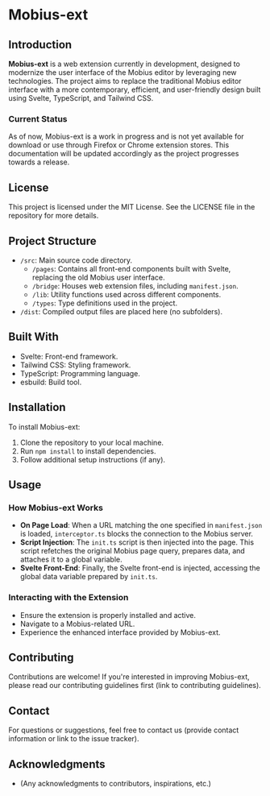 # Mobius-ext

## Introduction

**Mobius-ext** is a web extension currently in development, designed to modernize the user interface of the Mobius editor by leveraging new technologies. The project aims to replace the traditional Mobius editor interface with a more contemporary, efficient, and user-friendly design built using Svelte, TypeScript, and Tailwind CSS.

### Current Status

As of now, Mobius-ext is a work in progress and is not yet available for download or use through Firefox or Chrome extension stores. This documentation will be updated accordingly as the project progresses towards a release.

## License

This project is licensed under the MIT License. See the LICENSE file in the repository for more details.

## Project Structure

- `/src`: Main source code directory.
  - `/pages`: Contains all front-end components built with Svelte, replacing the old Mobius user interface.
  - `/bridge`: Houses web extension files, including `manifest.json`.
  - `/lib`: Utility functions used across different components.
  - `/types`: Type definitions used in the project.
- `/dist`: Compiled output files are placed here (no subfolders).

## Built With

- Svelte: Front-end framework.
- Tailwind CSS: Styling framework.
- TypeScript: Programming language.
- esbuild: Build tool.

## Installation

To install Mobius-ext:

1. Clone the repository to your local machine.
2. Run `npm install` to install dependencies.
3. Follow additional setup instructions (if any).

## Usage

### How Mobius-ext Works

- **On Page Load**: When a URL matching the one specified in `manifest.json` is loaded, `interceptor.ts` blocks the connection to the Mobius server.
- **Script Injection**: The `init.ts` script is then injected into the page. This script refetches the original Mobius page query, prepares data, and attaches it to a global variable.
- **Svelte Front-End**: Finally, the Svelte front-end is injected, accessing the global data variable prepared by `init.ts`.

### Interacting with the Extension

- Ensure the extension is properly installed and active.
- Navigate to a Mobius-related URL.
- Experience the enhanced interface provided by Mobius-ext.

## Contributing

Contributions are welcome! If you're interested in improving Mobius-ext, please read our contributing guidelines first (link to contributing guidelines).

## Contact

For questions or suggestions, feel free to contact us (provide contact information or link to the issue tracker).

## Acknowledgments

- (Any acknowledgments to contributors, inspirations, etc.)
